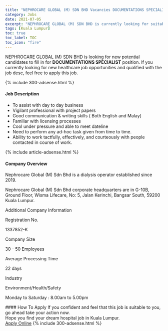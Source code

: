 ```yaml
---
title: "NEPHROCARE GLOBAL (M) SDN BHD Vacancies DOCUMENTATIONS SPECIALIST" 
category: Jobs 
date: 2021-07-05 
excerpt: "NEPHROCARE GLOBAL (M) SDN BHD is currently looking for suitable person to fill in the DOCUMENTATIONS SPECIALIST which positioned at Kuala Lumpur" 
tags: [Kuala Lumpur] 
toc: true 
toc_label: TOC 
toc_icon: "fire" 
--- 
```


<p>NEPHROCARE GLOBAL (M) SDN BHD is looking for new potential candidates to fill in for <b>DOCUMENTATIONS SPECIALIST</b> position. If you currently looking for new healthcare job opportunities and qualified with the job desc, feel free to apply this job.
</p>{% include 300-adsense.html %} 
<div><div><h4>Job Description</h4></div><div><div><span><div><ul><li>To assist with day to day business</li><li>Vigilant professional with project papers</li><li>Good communication &amp; writing skills ( Both English and Malay)</li><li>Familiar with licensing processes</li><li>Cool under pressure and able to meet dateline</li><li>Need to perform any ad-hoc task given from time to time.</li><li>Ability to work tactfully, effectively, and courteously with people contacted in course of work.</li></ul></div></span></div></div></div> 
{% include article-adsense.html %} 
<div><div><h4>Company Overview</h4></div><div><div><span><div><p>Nephrocare Global (M) Sdn Bhd is a dialysis operator established since 2019.</p><p>Nephrocare Global (M) Sdn Bhd corporate headquarters are in G-10B, Ground Floor, Wisma Lifecare, No: 5, Jalan Kerinchi, Bangsar South, 59200 Kuala Lumpur.</p><p>Additional Company Information</p><p>Registration No.</p><p>1337852-K</p><p>Company Size</p><p>30 - 50 Employees</p><p>Average Processing Time</p><p>22 days</p><p>Industry</p><p>Environment/Health/Safety</p><p>Monday to Saturday : 8.00am to 5.00pm</p></div></span></div></div></div> 
#### How To Apply 
If you confident and feel that this job is suitable to you, go ahead take your action now. <br/> 
Hope you find your dream hospital job in Kuala Lumpur. <br/> 
<a href="https://www.jobstreet.com.my/en/job/documentations-specialist-4594704?jobId=jobstreet-my-job-4594704" class="btn btn--warning" target="_blank" rel="nofollow noopenner">Apply Online</a> 
{% include 300-adsense.html %} 